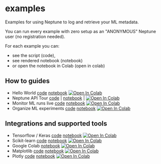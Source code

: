 # examples

Examples for using Neptune to log and retrieve your ML metadata. 

You can run every example with zero setup as an "ANONYMOUS" Neptune user (no registration needed).

For each example you can:
- see the script (code), 
- see rendered notebook (notebook) 
- or open the notebook in Colab (open in colab)

## How to guides

- Hello World [code](how-to-guides/hello-world/scripts/Neptune_hello_world.py) [notebook](how-to-guides/hello-world/notebooks/Neptune_hello_world.ipynb) [![Open In Colab](https://colab.research.google.com/assets/colab-badge.svg)](https://colab.research.google.com/github/neptune-ai/examples/blob/master/how-to-guides/hello-world/notebooks/Neptune_hello_world.ipynb)
- Neptune API Tour [code](./how-to-guides/how-it-works/scripts) | [notebook](how-to-guides/how-it-works/notebooks/Neptune_API_Tour.ipynb) | [![Open In Colab](https://colab.research.google.com/assets/colab-badge.svg)](https://colab.research.google.com/github/neptune-ai/examples/blob/master/how-to-guides/how-it-works/notebooks/Neptune_API_Tour.ipynb)
- Monitor ML runs live [code](how-to-guides/monitor-ml-runs/scripts/Monitor_ML_runs_live.py) [notebook](how-to-guides/monitor-ml-runs/notebooks/Monitor_ML_runs_live.ipynb) [![Open In Colab](https://colab.research.google.com/assets/colab-badge.svg)](https://colab.research.google.com/github/neptune-ai/examples/blob/master/how-to-guides/monitor-ml-runs/notebooks/Monitor_ML_runs_live.ipynb)
- Organize ML experiments [code](how-to-guides/organize-ml-experimentation/scripts/Organize_ML_runs.py) [notebook](how-to-guides/organize-ml-experimentation/notebooks/Organize_ML_runs.ipynb) [![Open In Colab](https://colab.research.google.com/assets/colab-badge.svg)](https://colab.research.google.com/github/neptune-ai/examples/blob/master/how-to-guides/organize-ml-experimentation/notebooks/Organize_ML_runs.ipynb)

## Integrations and supported tools 

- Tensorflow / Keras [code](./integrations-and-supported-tools/tensorflow-keras/scripts) [notebook](./integrations-and-supported-tools/tensorflow-keras/notebooks/Neptune_TensorFlow_Keras.ipynb) [![Open In Colab](https://colab.research.google.com/assets/colab-badge.svg)](https://colab.research.google.com/github/neptune-ai/examples/blob/master/integrations-and-supported-tools/tensorflow-keras/notebooks/Neptune_TensorFlow_Keras.ipynb)
- Scikit-learn [code](./integrations-and-supported-tools/sklearn/scripts) [notebook](./integrations-and-supported-tools/sklearn/notebooks/Neptune_Scikit_learn.ipynb) [![Open In Colab](https://colab.research.google.com/assets/colab-badge.svg)](https://colab.research.google.com/github/neptune-ai/examples/blob/master/integrations-and-supported-tools/sklearn/notebooks/Neptune_Scikit_learn.ipynb)
- Google Colab [notebook](integrations-and-supported-tools/colab/Neptune_Colab.ipynb) [![Open In Colab](https://colab.research.google.com/assets/colab-badge.svg)](https://colab.research.google.com/github/neptune-ai/examples/blob/master/integrations-and-supported-tools/colab/Neptune_Colab.ipynb)
- Matplotlib [code](./integrations-and-supported-tools/matplotlib/scripts) [notebook](./integrations-and-supported-tools/matplotlib/notebooks/Neptune_Matplotlib_Support.ipynb) [![Open In Colab](https://colab.research.google.com/assets/colab-badge.svg)](https://colab.research.google.com/github/neptune-ai/examples/blob/master/integrations-and-supported-tools/matplotlib/notebooks/Neptune_Matplotlib_Support.ipynb)
- Plotly [code](./integrations-and-supported-tools/plotly/scripts) [notebook](./integrations-and-supported-tools/plotly/notebooks/Neptune_Plotly_Support.ipynb) [![Open In Colab](https://colab.research.google.com/assets/colab-badge.svg)](https://colab.research.google.com/github/neptune-ai/examples/blob/master/integrations-and-supported-tools/plotly/notebooks/Neptune_Plotly_Support.ipynb)
